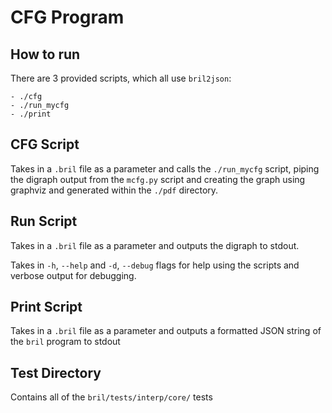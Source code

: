 # CFG Program

## How to run

There are 3 provided scripts, which all use `bril2json`:

    - ./cfg
    - ./run_mycfg
    - ./print

## CFG Script

Takes in a `.bril` file as a parameter and calls
the `./run_mycfg` script, piping the digraph output from the `mcfg.py`
script and creating the graph using graphviz and generated within the
`./pdf` directory.

## Run Script

Takes in a `.bril` file as a parameter and outputs the
digraph to stdout.

Takes in `-h`, `--help` and `-d`, `--debug` flags for help
using the scripts and verbose output for debugging.

## Print Script

Takes in a `.bril` file as a parameter and outputs a formatted
JSON string of the `bril` program to stdout

## Test Directory

Contains all of the `bril/tests/interp/core/` tests

